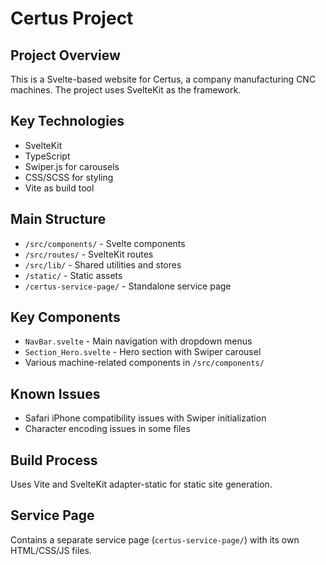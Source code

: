 # Certus Project

## Project Overview
This is a Svelte-based website for Certus, a company manufacturing CNC machines. The project uses SvelteKit as the framework.

## Key Technologies
- SvelteKit
- TypeScript
- Swiper.js for carousels
- CSS/SCSS for styling
- Vite as build tool

## Main Structure
- `/src/components/` - Svelte components
- `/src/routes/` - SvelteKit routes
- `/src/lib/` - Shared utilities and stores
- `/static/` - Static assets
- `/certus-service-page/` - Standalone service page

## Key Components
- `NavBar.svelte` - Main navigation with dropdown menus
- `Section_Hero.svelte` - Hero section with Swiper carousel
- Various machine-related components in `/src/components/`

## Known Issues
- Safari iPhone compatibility issues with Swiper initialization
- Character encoding issues in some files

## Build Process
Uses Vite and SvelteKit adapter-static for static site generation.

## Service Page
Contains a separate service page (`certus-service-page/`) with its own HTML/CSS/JS files.